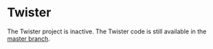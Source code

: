 Twister
=======

The Twister project is inactive. The Twister code is still available in the [master branch](https://github.com/garyburd/twister/tree/master).
